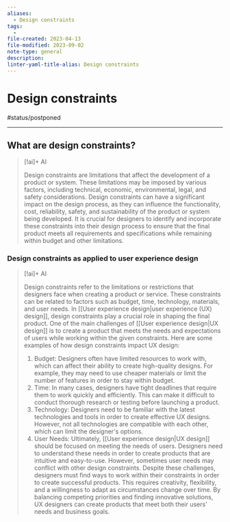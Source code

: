 ```yaml
---
aliases:
  - Design constraints
tags:
  - 
file-created: 2023-04-13
file-modified: 2023-09-02
note-type: general
description: 
linter-yaml-title-alias: Design constraints
---
```


# Design constraints

#status/postponed

---

## What are design constraints?

> [!ai]+ AI
>
> Design constraints are limitations that affect the development of a product or system. These limitations may be imposed by various factors, including technical, economic, environmental, legal, and safety considerations. Design constraints can have a significant impact on the design process, as they can influence the functionality, cost, reliability, safety, and sustainability of the product or system being developed. It is crucial for designers to identify and incorporate these constraints into their design process to ensure that the final product meets all requirements and specifications while remaining within budget and other limitations.

### Design constraints as applied to user experience design

> [!ai]+ AI
>
> Design constraints refer to the limitations or restrictions that designers face when creating a product or service. These constraints can be related to factors such as budget, time, technology, materials, and user needs. In [[User experience design|user experience (UX) design]], design constraints play a crucial role in shaping the final product.
> One of the main challenges of [[User experience design|UX design]] is to create a product that meets the needs and expectations of users while working within the given constraints. Here are some examples of how design constraints impact UX design:
> 1. Budget: Designers often have limited resources to work with, which can affect their ability to create high-quality designs. For example, they may need to use cheaper materials or limit the number of features in order to stay within budget.
> 2. Time: In many cases, designers have tight deadlines that require them to work quickly and efficiently. This can make it difficult to conduct thorough research or testing before launching a product.
> 3. Technology: Designers need to be familiar with the latest technologies and tools in order to create effective UX designs. However, not all technologies are compatible with each other, which can limit the designer's options.
> 4. User Needs: Ultimately, [[User experience design|UX design]] should be focused on meeting the needs of users. Designers need to understand these needs in order to create products that are intuitive and easy-to-use. However, sometimes user needs may conflict with other design constraints.
> Despite these challenges, designers must find ways to work within their constraints in order to create successful products. This requires creativity, flexibility, and a willingness to adapt as circumstances change over time. By balancing competing priorities and finding innovative solutions, UX designers can create products that meet both their users' needs and business goals.
